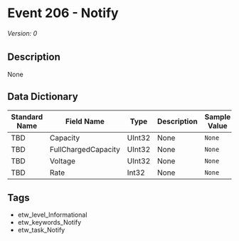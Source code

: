 # Event 206 - Notify
###### Version: 0

## Description
None

## Data Dictionary
|Standard Name|Field Name|Type|Description|Sample Value|
|---|---|---|---|---|
|TBD|Capacity|UInt32|None|`None`|
|TBD|FullChargedCapacity|UInt32|None|`None`|
|TBD|Voltage|UInt32|None|`None`|
|TBD|Rate|Int32|None|`None`|

## Tags
* etw_level_Informational
* etw_keywords_Notify
* etw_task_Notify